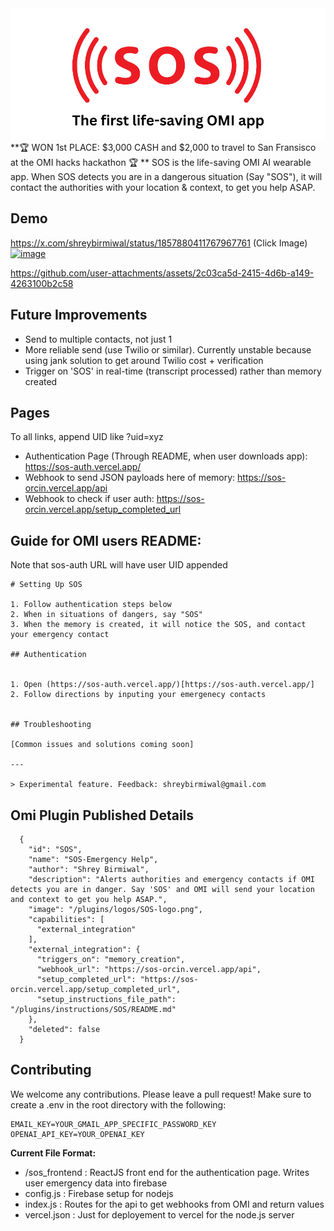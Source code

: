 <img src='assets/SOS-banner.png'>
**🏆 WON 1st PLACE: $3,000 CASH and $2,000 to travel to San Fransisco at the OMI hacks hackathon 🏆
**
SOS is the life-saving OMI AI wearable app. When SOS detects you are in a dangerous situation (Say "SOS"), it will contact the authorities with your location & context, to get you help ASAP.

## Demo

https://x.com/shreybirmiwal/status/1857880411767967761 (Click Image)
[![image](https://github.com/user-attachments/assets/ac88c7af-c86f-47fd-8a68-e76518d739be)](https://x.com/shreybirmiwal/status/1857880411767967761)

https://github.com/user-attachments/assets/2c03ca5d-2415-4d6b-a149-4263100b2c58


## Future Improvements
- Send to multiple contacts, not just 1
- More reliable send (use Twilio or similar). Currently unstable because using jank solution to get around Twilio cost + verification
- Trigger on 'SOS' in real-time (transcript processed) rather than memory created

## Pages
To all links, append UID like ?uid=xyz
- Authentication Page (Through README, when user downloads app): https://sos-auth.vercel.app/
- Webhook to send JSON payloads here of memory: https://sos-orcin.vercel.app/api
- Webhook to check if user auth: https://sos-orcin.vercel.app/setup_completed_url



## Guide for OMI users README:
Note that sos-auth URL will have user UID appended
```
# Setting Up SOS

1. Follow authentication steps below
2. When in situations of dangers, say "SOS"
3. When the memory is created, it will notice the SOS, and contact your emergency contact

## Authentication 


1. Open (https://sos-auth.vercel.app/)[https://sos-auth.vercel.app/]
2. Follow directions by inputing your emergenecy contacts


## Troubleshooting

[Common issues and solutions coming soon]

---

> Experimental feature. Feedback: shreybirmiwal@gmail.com
```

## Omi Plugin Published Details
```
  {
    "id": "SOS",
    "name": "SOS-Emergency Help",
    "author": "Shrey Birmiwal",
    "description": "Alerts authorities and emergency contacts if OMI detects you are in danger. Say 'SOS' and OMI will send your location and context to get you help ASAP.",
    "image": "/plugins/logos/SOS-logo.png",
    "capabilities": [
      "external_integration"
    ],
    "external_integration": {
      "triggers_on": "memory_creation",
      "webhook_url": "https://sos-orcin.vercel.app/api",
      "setup_completed_url": "https://sos-orcin.vercel.app/setup_completed_url",
      "setup_instructions_file_path": "/plugins/instructions/SOS/README.md"
    },
    "deleted": false
  }
```


## Contributing
We welcome any contributions. Please leave a pull request!
Make sure to create a .env in the root directory with the following:
```
EMAIL_KEY=YOUR_GMAIL_APP_SPECIFIC_PASSWORD_KEY
OPENAI_API_KEY=YOUR_OPENAI_KEY
```

**Current File Format:**
- /sos_frontend : ReactJS front end for the authentication page. Writes user emergency data into firebase
- config.js : Firebase setup for nodejs
- index.js : Routes for the api to get webhooks from OMI and return values
- vercel.json : Just for deployement to vercel for the node.js server

